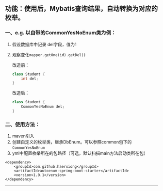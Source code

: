 ## 功能：使用后，Mybatis查询结果，自动转换为对应的枚举。

### 一、e.g. 以自带的CommonYesNoEnum类为例：

1. 假设数据库中记录  del字段，值为1
1. 观察变化```mapper.getOne(id).getDel()```

    改造前：
    ```java
    class Student {
        int del;
    }
    ```
    改造后：
    ```java
    class Student {
        CommonYesNoEnum del;
    }
    ```

### 二、使用方法：

1. maven引入
1. 创建自定义的枚举类，继承DbEnum。可以参照common包下的
   ```CommonYesNoEnum```
1. yml中配置枚举所在的包路径（可选，默认扫描main方法启动类所在包）

``` maven
<dependency>
    <groupId>com.github.haerxiong</groupId>
    <artifactId>autoenum-spring-boot-starter</artifactId>
    <version>1.0.1</version>
</dependency>
```

---


